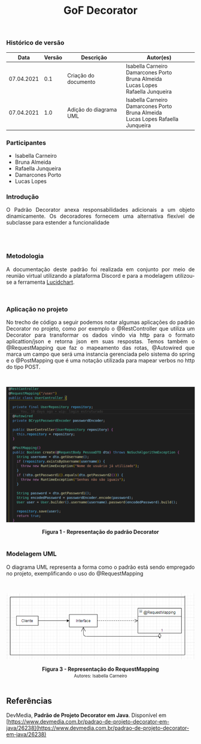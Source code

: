 # <center> GoF Decorator
<br>
    
### Histórico de versão<br>

|Data | Versão | Descrição | Autor(es)|
| -- | -- | -- | -- |
| 07.04.2021 | 0.1 | Criação do documento | Isabella Carneiro<br>Damarcones Porto<br>Bruna Almeida<br>Lucas Lopes<br>Rafaella Junqueira<br>
| 07.04.2021 | 1.0 | Adição do diagrama UML |Isabella Carneiro<br>Damarcones Porto<br>Bruna Almeida<br>Lucas Lopes Rafaella Junqueira<br>|

### Participantes

* Isabella Carneiro
* Bruna Almeida
* Rafaella Junqueira
* Damarcones Porto
* Lucas Lopes

### Introdução
<div align="justify">

O Padrão Decorator anexa responsabilidades adicionais a um objeto dinamicamente. Os decoradores fornecem uma alternativa flexível de subclasse para estender a funcionalidade
<br><br>
</div><br>

### Metodologia
<div align="justify">

A documentação deste padrão foi realizada em conjunto por meio de reunião virtual utilizando a plataforma Discord e para a modelagem utilizou-se a ferramenta <a href = "https://www.lucidchart.com">Lucidchart</a>.

</div><br>

### Aplicação no projeto
<div align="justify">

No trecho de código a seguir podemos notar algumas aplicações do padrão Decorator no projeto, como por exemplo o @RestController que utiliza um Decorator para transformar os dados vindo via http para o formato aplicattion/json e retorna json em suas respostas.
Temos também o @RequestMapping que faz o mapeamento das rotas, @Autowired que marca um campo que será uma instancia gerenciada pelo sistema do spring e o @PostMapping que é uma notação utilizada para mapear verbos no http do tipo POST.


</div><br>

[<div align="center"><img src="../../img/padroes/gofs/gof-decorator.png"></div>](../../img/padroes/gof/gof-decorator.png)
<figcaption align='center'>
    <b>Figura 1 - Representação do padrão Decorator</b>
</figcaption>
<br>

### Modelagem UML

<div align="justify">

O diagrama UML representa a forma como o padrão está sendo empregado no projeto, exemplificando o uso do @RequestMapping

</div><br>

[<div align="center"><img src="../../img/padroes/gofs/gof-decorator2.png"></div>](../../img/padroes/gofs/gof-decorator2.png)
<figcaption align='center'>
    <b>Figura 3 - Representação do RequestMapping</b>
    <br>
    <small>Autores: Isabella Carneiro</small>
</figcaption>
<br>

## Referências

DevMedia, **Padrão de Projeto Decorator em Java**. Disponível em [https://www.devmedia.com.br/padrao-de-projeto-decorator-em-java/26238](https://www.devmedia.com.br/padrao-de-projeto-decorator-em-java/26238)